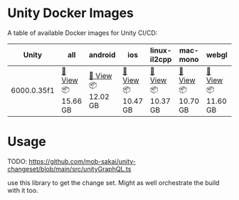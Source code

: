 # Unity Docker Images

A table of available Docker images for Unity CI/CD:

<!-- table -->
|Unity|all|android|ios|linux-il2cpp|mac-mono|webgl|windows-mono|
|-----|---|-------|---|------------|--------|-----|------------|
|6000.0.35f1|[🐳 View](https://docker.lakes.house/repo/unityci/editor/tag/ubuntu-6000.0.35f1-runner)<br>📦 15.66 GB|[🐳 View](https://docker.lakes.house/repo/unityci/editor/tag/ubuntu-6000.0.35f1-android-runner)<br>📦 12.02 GB|[🐳 View](https://docker.lakes.house/repo/unityci/editor/tag/ubuntu-6000.0.35f1-ios-runner)<br>📦 10.47 GB|[🐳 View](https://docker.lakes.house/repo/unityci/editor/tag/ubuntu-6000.0.35f1-linux-il2cpp-runner)<br>📦 10.37 GB|[🐳 View](https://docker.lakes.house/repo/unityci/editor/tag/ubuntu-6000.0.35f1-mac-mono-runner)<br>📦 10.70 GB|[🐳 View](https://docker.lakes.house/repo/unityci/editor/tag/ubuntu-6000.0.35f1-webgl-runner)<br>📦 11.60 GB|[🐳 View](https://docker.lakes.house/repo/unityci/editor/tag/ubuntu-6000.0.35f1-windows-mono-runner)<br>📦 11.07 GB|
<!-- /table -->

# Usage



TODO: 
https://github.com/mob-sakai/unity-changeset/blob/main/src/unityGraphQL.ts

use this library to get the change set.
Might as well orchestrate the build with it too.